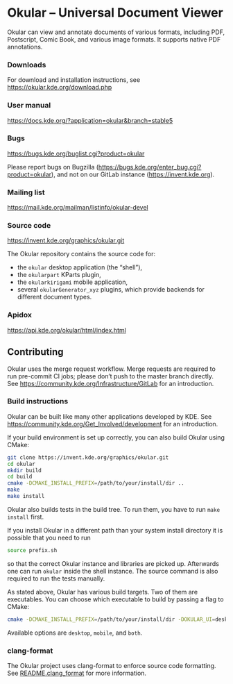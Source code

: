 # Okular – Universal Document Viewer

Okular can view and annotate documents of various formats, including PDF, Postscript, Comic Book, and various image formats.
It supports native PDF annotations.

### Downloads

For download and installation instructions, see https://okular.kde.org/download.php

### User manual

https://docs.kde.org/?application=okular&branch=stable5

### Bugs

https://bugs.kde.org/buglist.cgi?product=okular

Please report bugs on Bugzilla (https://bugs.kde.org/enter_bug.cgi?product=okular), and not on our GitLab instance (https://invent.kde.org).

### Mailing list

https://mail.kde.org/mailman/listinfo/okular-devel

### Source code

https://invent.kde.org/graphics/okular.git

The Okular repository contains the source code for:
 * the `okular` desktop application (the “shell”),
 * the `okularpart` KParts plugin,
 * the `okularkirigami` mobile application,
 * several `okularGenerator_xyz` plugins, which provide backends for different document types.

### Apidox

https://api.kde.org/okular/html/index.html

## Contributing

Okular uses the merge request workflow.
Merge requests are required to run pre-commit CI jobs; please don’t push to the master branch directly.
See https://community.kde.org/Infrastructure/GitLab for an introduction.

### Build instructions

Okular can be built like many other applications developed by KDE.
See https://community.kde.org/Get_Involved/development for an introduction.

If your build environment is set up correctly, you can also build Okular using CMake:

```bash
git clone https://invent.kde.org/graphics/okular.git
cd okular
mkdir build
cd build
cmake -DCMAKE_INSTALL_PREFIX=/path/to/your/install/dir ..
make
make install
```

Okular also builds tests in the build tree. To run them, you have to run `make install` first.

If you install Okular in a different path than your system install directory it is possible that you need to run

```bash
source prefix.sh
```

so that the correct Okular instance and libraries are picked up.
Afterwards one can run `okular` inside the shell instance.
The source command is also required to run the tests manually.

As stated above, Okular has various build targets.
Two of them are executables.
You can choose which executable to build by passing a flag to CMake:

```bash
cmake -DCMAKE_INSTALL_PREFIX=/path/to/your/install/dir -DOKULAR_UI=desktop ..
```
Available options are `desktop`, `mobile`, and `both`.

### clang-format

The Okular project uses clang-format to enforce source code formatting.
See [README.clang_format](https://invent.kde.org/graphics/okular/-/blob/master/README.clang-format) for more information.
